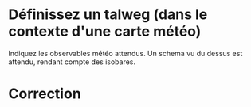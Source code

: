 # Définissez un talweg (dans le contexte d'une carte météo)
  Indiquez les observables météo attendus.
  Un schema vu du dessus est attendu, rendant compte des isobares.

# Correction
